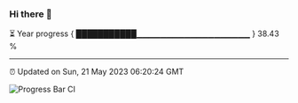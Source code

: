 ### Hi there 👋

⏳ Year progress { ███████████▁▁▁▁▁▁▁▁▁▁▁▁▁▁▁▁▁▁▁ } 38.43 %

---

⏰ Updated on Sun, 21 May 2023 06:20:24 GMT

![Progress Bar CI](https://github.com/ZhaoGui/ZhaoGui/workflows/Progress%20Bar%20CI/badge.svg)
